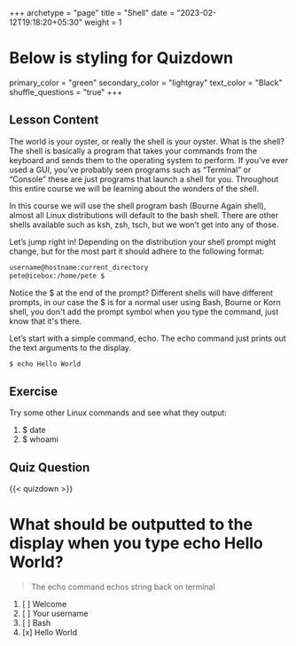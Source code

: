 +++
archetype = "page"
title = "Shell"
date = "2023-02-12T19:18:20+05:30"
weight = 1
# Below is styling for Quizdown
primary_color = "green"
secondary_color = "lightgray"
text_color = "Black"
shuffle_questions = "true"
+++

## Lesson Content

The world is your oyster, or really the shell is your oyster. What is the shell? The shell is basically a program that takes your commands from the keyboard and sends them to the operating system to perform. If you’ve ever used a GUI, you’ve probably seen programs such as “Terminal” or “Console” these are just programs that launch a shell for you. Throughout this entire course we will be learning about the wonders of the shell. 

In this course we will use the shell program bash (Bourne Again shell), almost all Linux distributions will default to the bash shell. There are other shells available such as ksh, zsh, tsch, but we won’t get into any of those. 

Let’s jump right in! Depending on the distribution your shell prompt might change, but for the most part it should adhere to the following format:

```bash
username@hostname:current_directory
pete@icebox:/home/pete $
```

Notice the $ at the end of the prompt? Different shells will have different prompts, in our case the $ is for a normal user using Bash, Bourne or Korn shell, you don't add the prompt symbol when you type the command, just know that it's there.

Let’s start with a simple command, echo. The echo command just prints out the text arguments to the display.

```bash
$ echo Hello World
```
## Exercise

Try some other Linux commands and see what they output:

<ol>
<li>$ date</li>
<li>$ whoami</li>
</ol>

## Quiz Question

{{< quizdown >}}

# What should be outputted to the display when you type echo Hello World?

> The echo command echos string back on terminal

1. [ ] Welcome
2. [ ] Your username
3. [ ] Bash
4. [x] Hello World
